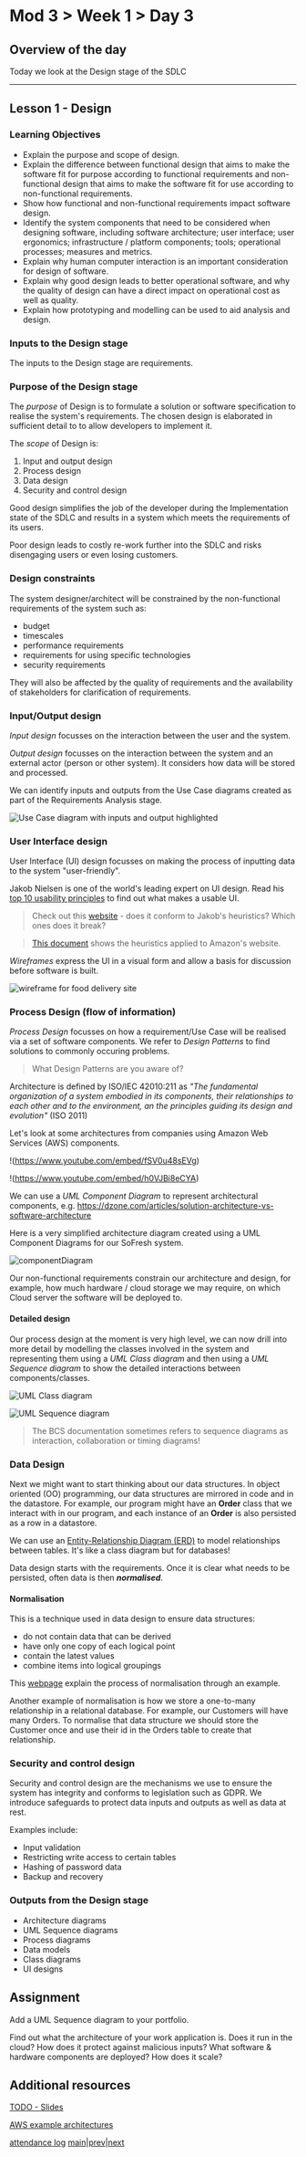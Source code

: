 # Mod 3 > Week 1 > Day 3

## Overview of the day

Today we look at the Design stage of the SDLC

----

## Lesson 1 - Design

### Learning Objectives

*   Explain the purpose and scope of design. 
*   Explain the difference between functional design that aims to make the software fit for purpose according to functional requirements and non-functional design that aims to make the software fit for use according to non-functional requirements.
*   Show how functional and non-functional requirements impact software design. 
*   Identify the system components that need to be considered when designing software, including software architecture; user interface; user ergonomics; infrastructure / platform components; tools; operational processes; measures and metrics. 
*   Explain why human computer interaction is an important consideration for design of software. 
*   Explain why good design leads to better operational software, and why the quality of design can have a direct impact on operational cost as well as quality. 
*   Explain how prototyping and modelling can be used to aid analysis and design. 

### Inputs to the Design stage

The inputs to the Design stage are requirements. 

### Purpose of the Design stage
The _purpose_ of Design is to formulate a solution or software specification to realise the system's requirements. The chosen design is elaborated in sufficient detail to to allow developers to implement it.

The _scope_ of Design is:

1. Input and output design
1. Process design
1. Data design
1. Security and control design

Good design simplifies the job of the developer during the Implementation state of the SDLC and results in a system which meets the requirements of its users.

Poor design leads to costly re-work further into the SDLC and risks disengaging users or even losing customers.

### Design constraints
The system designer/architect will be constrained by the non-functional requirements of the system such as:
* budget
* timescales
* performance requirements
* requirements for using specific technologies
* security requirements

They will also be affected by the quality of requirements and the availability of stakeholders for clarification of requirements.

### Input/Output design

_Input design_ focusses on the interaction between the user and the system.

_Output design_ focusses on the interaction between the system and an external actor (person or other system). It considers how data will be stored and processed.

We can identify inputs and outputs from the Use Case diagrams created as part of the Requirements Analysis stage. 

![Use Case diagram with inputs and output highlighted](https://user-images.githubusercontent.com/1316724/141860873-f8c30b0d-fe5a-4f00-8810-45a5e5059cfc.png)


### User Interface design
User Interface (UI) design focusses on making the process of inputting data to the system "user-friendly". 

Jakob Nielsen is one of the world's leading expert on UI design. Read his [top 10 usability principles](https://www.nngroup.com/articles/ten-usability-heuristics/) to find out what makes a usable UI.

> Check out this [website](https://www.shein.co.uk) - does it conform to Jakob's heuristics? Which ones does it break?

> [This document](https://medium.com/@nourhan.kay/the-usability-accessibility-and-ethics-of-amazon-c416467f22e1) shows the heuristics applied to Amazon's website.

_Wireframes_ express the UI in a visual form and allow a basis for discussion before software is built.

![wireframe for food delivery site](https://user-images.githubusercontent.com/1316724/141701337-05f9464f-fce7-45e8-8761-4411a3704d5f.PNG)

### Process Design (flow of information)
_Process Design_ focusses on how a requirement/Use Case will be realised via a set of software components. We refer to _Design Patterns_ to find solutions to commonly occuring problems.  

> What Design Patterns are you aware of?

Architecture is defined by ISO/IEC 42010:211 as _"The fundamental organization of a system embodied in its components, their relationships to each other and to the environment, an the principles guiding its design and evolution"_ (ISO 2011)

Let's look at some architectures from companies using Amazon Web Services (AWS) components.

!(https://www.youtube.com/embed/fSV0u48sEVg)

!(https://www.youtube.com/embed/h0VJBi8eCYA)

We can use a _UML Component Diagram_ to represent architectural components, e.g. https://dzone.com/articles/solution-architecture-vs-software-architecture

Here is a very simplified architecture diagram created using a UML Component Diagrams for our SoFresh system. 

![componentDiagram](https://user-images.githubusercontent.com/1316724/141865154-26e469bc-6681-4072-90e9-efefb61a2e37.png)


Our non-functional requirements constrain our architecture and design, for example, how much hardware / cloud storage we may require, on which Cloud server the software will be deployed to.

#### Detailed design

Our process design at the moment is very high level, we can now drill into more detail by modelling the classes involved in the system and representing them using a _UML Class diagram_ and then using a _UML Sequence diagram_ to show the detailed interactions between components/classes.

![UML Class diagram](https://user-images.githubusercontent.com/1316724/142079800-2ecdd1a0-a244-4187-b735-22f1077a5276.png)

![UML Sequence diagram](https://user-images.githubusercontent.com/1316724/142079993-330edb60-175b-428e-b8ae-46dacf1fcf5e.png)

> The BCS documentation sometimes refers to sequence diagrams as interaction, collaboration or timing diagrams!

### Data Design

Next we might want to start thinking about our data structures. In object oriented (OO) programming, our data structures are mirrored in code and in the datastore. For example, our program might have an **Order** class that we interact with in our program, and each instance of an **Order** is also persisted as a row in a datastore.

We can use an [Entity-Relationship Diagram (ERD)](https://www.lucidchart.com/pages/er-diagrams) to model relationships between tables. It's like a class diagram but for databases! 

Data design starts with the requirements. Once it is clear what needs to be persisted, often data is then **_normalised_**.

#### Normalisation

This is a technique used in data design to ensure data structures:

*   do not contain data that can be derived
*   have only one copy of each logical point
*   contain the latest values
*   combine items into logical groupings

This [webpage](https://www.guru99.com/database-normalization.html) explain the process of normalisation through an example.

Another example of normalisation is how we store a one-to-many relationship in a relational database. For example, our Customers will have many Orders. To normalise that data structure we should store the Customer once and use their id in the Orders table to create that relationship.

### Security and control design
Security and control design are the mechanisms we use to ensure the system has integrity and conforms to legislation such as GDPR. We introduce safeguards to protect data inputs and outputs as well as data at rest.

Examples include:
* Input validation
* Restricting write access to certain tables 
* Hashing of password data
* Backup and recovery

### Outputs from the Design stage
*   Architecture diagrams
*   UML Sequence diagrams
*   Process diagrams
*   Data models
*   Class diagrams
*   UI designs

## Assignment
Add a UML Sequence diagram to your portfolio.

Find out what the architecture of your work application is. Does it run in the cloud? How does it protect against malicious inputs? What software & hardware components are deployed? How does it scale? 

## Additional resources
[TODO - Slides](https://docs.google.com/presentation/d/e/2PACX-1vTxqagPim3SJ1f4Js8PVwPc8zzgkm-wPSZB6I0LUw9jEIihFYUUjkc7-SB0jcahUZevJZH0avpYUWuQ/embed?start=false&amp;loop=false&amp;delayms=3000)

[AWS example architectures](https://aws.amazon.com/architecture/this-is-my-architecture/)


[attendance log](https://platform.multiverse.io/apprentice/attendance-log/200)
[main](/swe)|[prev](/swe/mod3/wk1/day2.html)|[next](/swe/mod3/wk1/day4.html)